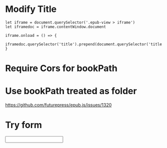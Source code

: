 # Modify Title

```
let iframe = document.querySelector('.epub-view > iframe')
let iframedoc = iframe.contentWindow.document

iframe.onload = () => {
    iframedoc.querySelector('title').prepend(document.querySelector('title').innerHTML);
}

```

# Require Cors for bookPath

# Use bookPath treated as folder 

https://github.com/futurepress/epub.js/issues/1320

# Try form

 <input type="text" id="name" name="name"/>